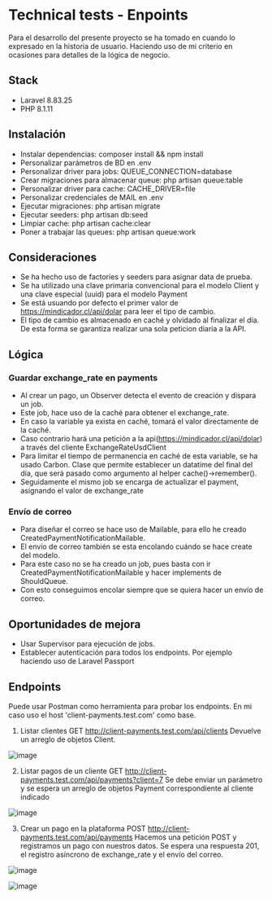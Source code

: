 # Technical tests - Enpoints
Para el desarrollo del presente proyecto se ha tomado en cuando lo expresado en la historia de usuario. Haciendo uso de mi criterio en ocasiones para detalles de la lógica de negocio.
## Stack
- Laravel 8.83.25
- PHP 8.1.11
## Instalación
- Instalar dependencias: composer install && npm install
- Personalizar parámetros de BD en .env
- Personalizar driver para jobs: QUEUE_CONNECTION=database
- Crear migraciones para almacenar queue: php artisan queue:table
- Personalizar driver para cache: CACHE_DRIVER=file
- Personalizar credenciales de MAIL en .env
- Ejecutar migraciones: php artisan migrate
- Ejecutar seeders: php artisan db:seed
- Limpiar cache:  php artisan cache:clear
- Poner a trabajar las queues: php artisan queue:work
## Consideraciones
- Se ha hecho uso de factories y seeders para asignar data de prueba.
- Se ha utilizado una clave primaria convencional para el modelo Client y una clave especial (uuid) para el modelo Payment
- Se está usuando por defecto el primer valor de https://mindicador.cl/api/dolar para leer el tipo de cambio.
- El tipo de cambio es almacenado en caché y olvidado al finalizar el día. De esta forma se garantiza realizar una sola peticion diaria a la API.
## Lógica
### Guardar exchange_rate en payments
- Al crear un pago, un Observer detecta el evento de creación y dispara un job.
- Este job, hace uso de la caché para obtener el exchange_rate.
- En caso la variable ya exista en caché, tomará el valor directamente de la caché.
- Caso contrario hará una petición a la api(https://mindicador.cl/api/dolar) a través del cliente ExchangeRateUsdClient
- Para limitar el tiempo de permanencia en caché de esta variable, se ha usado Carbon. Clase que permite establecer un datatime del final del día, que será pasado como argumento al helper cache()->remember().
- Seguidamente el mismo job se encarga de actualizar el payment, asignando el valor de exchange_rate
### Envío de correo
- Para diseñar el correo se hace uso de Mailable, para ello he creado CreatedPaymentNotificationMailable.
- El envío de correo también se esta encolando cuándo se hace create del modelo.
- Para este caso no se ha creado un job, pues basta con ir CreatedPaymentNotificationMailable y hacer implements de ShouldQueue. 
- Con esto conseguimos encolar siempre que se quiera hacer un envío de correo.
## Oportunidades de mejora
- Usar Supervisor para ejecución de jobs.
- Establecer autenticación para todos los endpoints. Por ejemplo haciendo uso de Laravel Passport
## Endpoints
Puede usar Postman como herramienta para probar los endpoints. En mi caso uso el host 'client-payments.test.com' como base.
1. Listar clientes
GET http://client-payments.test.com/api/clients
Devuelve un arreglo de objetos Client.

![image](https://user-images.githubusercontent.com/26363315/198378647-d5b93faa-b543-42e0-a3b6-a5734d57118a.png)

2. Listar pagos de un cliente
GET http://client-payments.test.com/api/payments?client=7
Se debe enviar un parámetro y se espera un arreglo de objetos Payment correspondiente al cliente indicado

![image](https://user-images.githubusercontent.com/26363315/198379333-aee54d66-d01b-4cc0-86a6-b5992c689570.png)

3. Crear un pago en la plataforma
POST http://client-payments.test.com/api/payments
Hacemos una petición POST y registramos un pago con nuestros datos.
Se espera una respuesta 201, el registro asíncrono de exchange_rate y el envío del correo.

![image](https://user-images.githubusercontent.com/26363315/198380145-78a4bc63-7dbc-4a27-98e7-2651cec62d6d.png)

![image](https://user-images.githubusercontent.com/26363315/198380258-a995d4cc-71c2-44ff-986d-0e14ebf007b4.png)


